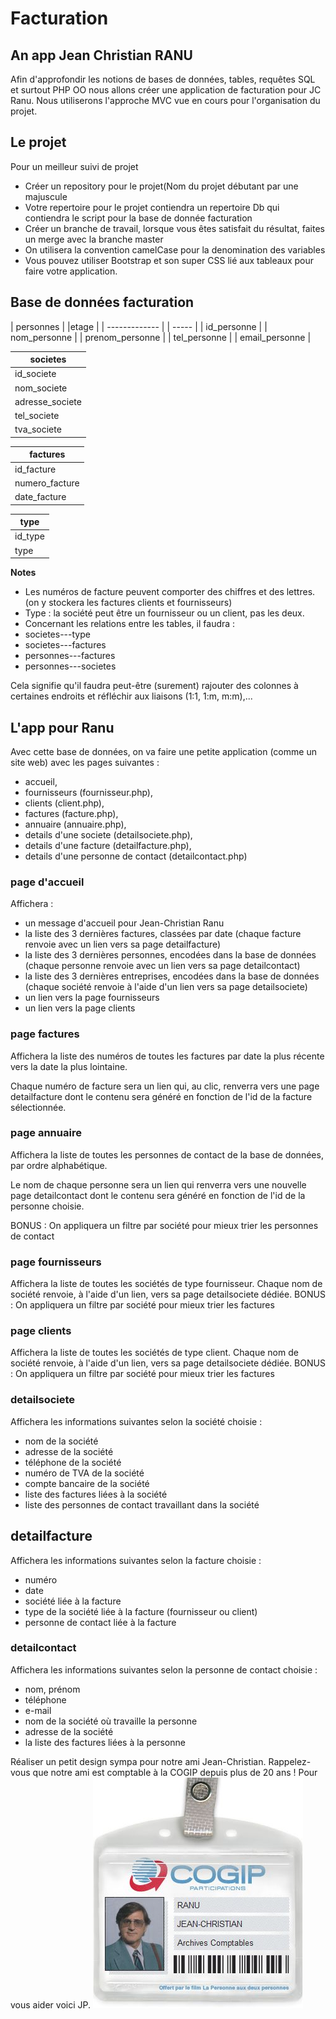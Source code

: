 # Facturation
## An app Jean Christian RANU

Afin d'approfondir les notions de bases de données, tables, requêtes SQL et surtout PHP OO nous allons créer une application de facturation pour JC Ranu.
Nous utiliserons l'approche MVC vue en cours pour l'organisation du projet.

## Le projet
Pour un meilleur suivi de projet 
  - Créer un repository pour le projet(Nom du projet débutant par une majuscule
  - Votre repertoire pour le projet contiendra un repertoire Db qui contiendra le script pour la base de donnée facturation  
  - Créer un branche de travail, lorsque vous êtes satisfait du résultat, faites un merge avec la branche master
  - On utilisera la convention camelCase pour la denomination des variables
  - Vous pouvez utiliser Bootstrap et son super CSS lié aux tableaux pour faire votre application.

## Base de données facturation

| personnes      | |etage |
| ------------- | | ----- |
| id_personne     |
| nom_personne       |
| prenom_personne |
| tel_personne |
| email_personne |


| societes      |
| ------------- |
|  id_societe |
| nom_societe |
| adresse_societe |
| tel_societe |
| tva_societe  |


| factures |
| ------------- |
| id_facture |
| numero_facture |
| date_facture |

| type |
| ------------- |
| id_type |
| type |

**Notes**

  - Les numéros de facture peuvent comporter des chiffres et des lettres. (on y stockera les factures clients et fournisseurs)
  - Type : la société peut être un fournisseur ou un client, pas les deux.
  - Concernant les relations entre les tables, il faudra :
  - societes---type
  - societes---factures
  - personnes---factures
  - personnes---societes
  
  Cela signifie qu'il faudra peut-être (surement) rajouter des colonnes à certaines endroits et réfléchir aux liaisons (1:1, 1:m, m:m),...

## L'app pour Ranu

Avec cette base de données, on va faire une petite application (comme un site web) avec les pages suivantes :
- accueil,
- fournisseurs (fournisseur.php),
- clients (client.php),
- factures (facture.php),
- annuaire (annuaire.php),
- details d'une societe (detailsociete.php),
- details d'une facture (detailfacture.php),
- details d'une personne de contact (detailcontact.php)

### page d'accueil
Affichera :
- un message d'accueil pour Jean-Christian Ranu
- la liste des 3 dernières factures, classées par date (chaque facture renvoie avec un lien vers sa page detailfacture)
- la liste des 3 dernières personnes, encodées dans la base de données (chaque personne renvoie avec un lien vers sa page detailcontact)
- la liste des 3 dernières entreprises, encodées dans la base de données (chaque société renvoie à l'aide d'un lien vers sa page detailsociete)
- un lien vers la page fournisseurs
- un lien vers la page clients

### page factures
Affichera la liste des numéros de toutes les factures par date la plus récente vers la date la plus lointaine.

Chaque numéro de facture sera un lien qui, au clic, renverra vers une page detailfacture dont le contenu sera généré en fonction de l'id de la facture sélectionnée.

### page annuaire
Affichera la liste de toutes les personnes de contact de la base de données, par ordre alphabétique.

Le nom de chaque personne sera un lien qui renverra vers une nouvelle page detailcontact dont le contenu sera généré en fonction de l'id de la personne choisie.

BONUS : On appliquera un filtre par société pour mieux trier les personnes de contact

### page fournisseurs
Affichera la liste de toutes les sociétés de type fournisseur. Chaque nom de société renvoie, à l'aide d'un lien, vers sa page detailsociete dédiée.
BONUS : On appliquera un filtre par société pour mieux trier les factures

### page clients
Affichera la liste de toutes les sociétés de type client. Chaque nom de société renvoie, à l'aide d'un lien, vers sa page detailsociete dédiée.
BONUS : On appliquera un filtre par société pour mieux trier les factures

### detailsociete
Affichera les informations suivantes selon la société choisie :
- nom de la société
- adresse de la société
- téléphone de la société
- numéro de TVA de la société
- compte bancaire de la société
- liste des factures liées à la société
- liste des personnes de contact travaillant dans la société

## detailfacture
Affichera les informations suivantes selon la facture choisie :
- numéro
- date
- société liée à la facture
- type de la société liée à la facture (fournisseur ou client)
- personne de contact liée à la facture

### detailcontact
Affichera les informations suivantes selon la personne de contact choisie :
- nom, prénom
- téléphone
- e-mail
- nom de la société où travaille la personne
- adresse de la société
- la liste des factures liées à la personne



Réaliser un petit design sympa pour notre ami Jean-Christian. Rappelez-vous que notre ami est comptable à la COGIP depuis plus de 20 ans !
Pour vous aider voici JP.
![Jean-Christian Ranu de la COGIP](cogip_badge.jpg)

